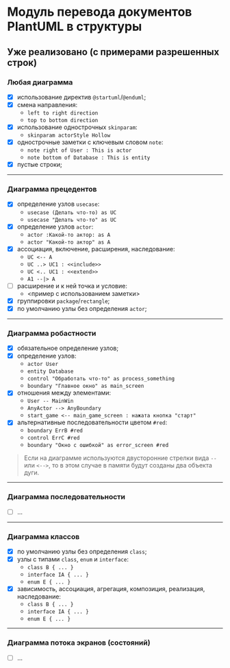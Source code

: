 # Модуль перевода документов PlantUML в структуры #

## Уже реализовано (с примерами разрешенных строк) ##
### Любая диаграмма ###
- [x] использование директив `@startuml`/`@enduml`;
- [x] смена направления:
  * `left to right direction`
  * `top to bottom direction`
- [x] использование однострочных `skinparam`:
  * `skinparam actorStyle Hollow`
- [x] однострочные заметки с ключевым словом `note`:
  * `note right of User : This is actor`
  * `note bottom of Database : This is entity`
- [x] пустые строки;
---

### Диаграмма прецедентов ###
- [x] определение узлов `usecase`:
  * `usecase (Делать что-то) as UC`
  * `usecase "Делать что-то" as UC`
- [x] определение узлов `actor`:
  * `actor :Какой-то актор: as A`
  * `actor "Какой-то актор" as A`
- [x] ассоциация, включение, расширения, наследование:
  * `UC <-- A`
  * `UC ..> UC1 : <<include>>`
  * `UC <.. UC1 : <<extend>>`
  * `A1 --|> A`
- [ ] расширение и к ней точка и условие:
  * <пример с использованием заметки>
- [x] группировки `package`/`rectangle`;
- [x] по умолчанию узлы без определения `actor`;
---

### Диаграмма робастности ###
- [x] обязательное определение узлов;
- [x] определение узлов:
  *  `actor User`
  *  `entity Database`
  *  `control "Обработать что-то" as process_something`
  *  `boundary "Главное окно" as main_screen`
- [x] отношения между элементами:
  * `User -- MainWin`
  * `AnyActor --> AnyBoundary`
  * `start_game <-- main_game_screen : нажата кнопка "старт"`
- [x] альтернативные последовательности цветом `#red`:
  *  `boundary ErrB #red`
  *  `control ErrC #red`
  *  `boundary "Окно с ошибкой" as error_screen #red`

> Если на диаграмме используются двусторонние стрелки вида `--` или `<-->`, то в этом случае в памяти будут созданы два объекта дуги.
---

### Диаграмма последовательности ###
- [ ] ...
---

### Диаграмма классов ###
- [x] по умолчанию узлы без определения `class`;
- [x] узлы с типами `class`, `enum` и `interface`:
  * `class B { ... }`
  * `interface IA { ... }`
  * `enum E { ... }`
- [x] зависимость, ассоциация, агрегация, композиция, реализация, наследование:
  * `class B { ... }`
  * `interface IA { ... }`
  * `enum E { ... }`
---

### Диаграмма потока экранов (состояний) ###
- [ ] ...

